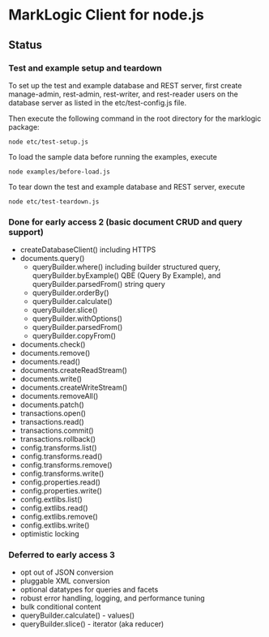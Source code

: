 # MarkLogic Client for node.js

## Status

### Test and example setup and teardown

To set up the test and example database and REST server, first create
manage-admin, rest-admin, rest-writer, and rest-reader users on the 
database server as listed in the etc/test-config.js file.

Then execute the following command in the root directory for the marklogic
package:

    node etc/test-setup.js

To load the sample data before running the examples, execute

    node examples/before-load.js

To tear down the test and example database and REST server, execute

    node etc/test-teardown.js

### Done for early access 2 (basic document CRUD and query support)

* createDatabaseClient() including HTTPS
* documents.query()
    * queryBuilder.where() including builder structured query,
      queryBuilder.byExample() QBE (Query By Example), and
      queryBuilder.parsedFrom() string query
    * queryBuilder.orderBy()
    * queryBuilder.calculate()
    * queryBuilder.slice()
    * queryBuilder.withOptions()
    * queryBuilder.parsedFrom()
    * queryBuilder.copyFrom()
* documents.check()
* documents.remove()
* documents.read()
* documents.createReadStream()
* documents.write()
* documents.createWriteStream()
* documents.removeAll()
* documents.patch()
* transactions.open()
* transactions.read()
* transactions.commit()
* transactions.rollback()
* config.transforms.list()
* config.transforms.read()
* config.transforms.remove()
* config.transforms.write()
* config.properties.read()
* config.properties.write()
* config.extlibs.list()
* config.extlibs.read()
* config.extlibs.remove()
* config.extlibs.write()
* optimistic locking

### Deferred to early access 3

* opt out of JSON conversion
* pluggable XML conversion 
* optional datatypes for queries and facets
* robust error handling, logging, and performance tuning
* bulk conditional content
* queryBuilder.calculate() - values()
* queryBuilder.slice() - iterator (aka reducer)
